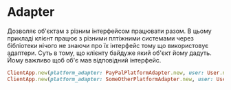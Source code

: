 # Adapter

Дозволяє об'єктам з різним інтерфейсом працювати разом.
В цьому прикладі клієнт працює з різними плтіжними системами
через бібліотеки
нічого не знаючи про їх інтерфейс тому що використовує адаптери.
Суть в тому, що клієнту байдуже який об'єкт йому дадуть. Йому важливо щоб об'є мав відповідний інтерфейс.


```ruby
ClientApp.new(platform_adapter: PayPalPlatformAdapter.new, user: User.new).call
ClientApp.new(platform_adapter: SomeOtherPlatformAdapter.new, user: User.new).call
```
